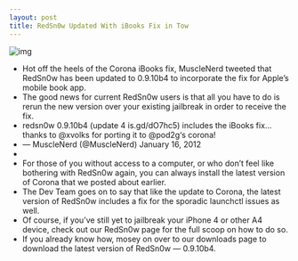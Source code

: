 ```yaml
---
layout: post
title: RedSn0w Updated With iBooks Fix in Tow
---
```

![img](http://media.idownloadblog.com/wp-content/uploads/2011/12/RedSn0w-logo.jpg)
* Hot off the heels of the Corona iBooks fix, MuscleNerd tweeted that RedSn0w has been updated to 0.9.10b4 to incorporate the fix for Apple’s mobile book app.
* The good news for current RedSn0w users is that all you have to do is rerun the new version over your existing jailbreak in order to receive the fix.
* redsn0w 0.9.10b4 (update 4 is.gd/dO7hc5) includes the iBooks fix…thanks to @xvolks for porting it to @pod2g‘s corona!
* — MuscleNerd (@MuscleNerd) January 16, 2012
*  
* For those of you without access to a computer, or who don’t feel like bothering with RedSn0w again, you can always install the latest version of Corona that we posted about earlier.
* The Dev Team goes on to say that like the update to Corona, the latest version of RedSn0w includes a fix for the sporadic launchctl issues as well.
* Of course, if you’ve still yet to jailbreak your iPhone 4 or other A4 device, check out our RedSn0w page for the full scoop on how to do so.
* If you already know how, mosey on over to our downloads page to download the latest version of RedSn0w — 0.9.10b4.

